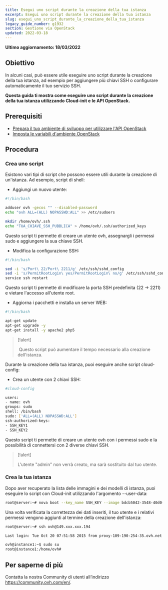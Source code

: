 ```yaml
---
title: Esegui uno script durante la creazione della tua istanza
excerpt: Esegui uno script durante la creazione della tua istanza
slug: esegui_uno_script_durante_la_creazione_della_tua_istanza
legacy_guide_number: g1932
section: Gestione via OpenStack
updated: 2022-03-18
---
```


**Ultimo aggiornamento: 18/03/2022**

## Obiettivo

In alcuni casi, può essere utile eseguire uno script durante la creazione della tua istanza, ad esempio per aggiungere più chiavi SSH o configurare automaticamente il tuo servizio SSH.

**Questa guida ti mostra come eseguire uno script durante la creazione della tua istanza utilizzando Cloud-init e le API OpenStack.**


## Prerequisiti

- [Prepara il tuo ambiente di sviluppo per utilizzare l'API OpenStack](https://docs.ovh.com/it/public-cloud/prepare_the_environment_for_using_the_openstack_api/)
- [Imposta le variabili d'ambiente OpenStack](https://docs.ovh.com/it/public-cloud/set-openstack-environment-variables/)

## Procedura

### Crea uno script

Esistono vari tipi di script che possono essere utili durante la creazione di un'istanza. Ad esempio, script di shell:


- Aggiungi un nuovo utente:


```bash
#!/bin/bash

adduser ovh -gecos "" --disabled-password
echo "ovh ALL=(ALL) NOPASSWD:ALL" >> /etc/sudoers

mkdir /home/ovh/.ssh
echo "TUA_CHIAVE_SSH_PUBBLICA" > /home/ovh/.ssh/authorized_keys
```

Questo script ti permette di creare un utente ovh, assegnargli i permessi sudo e aggiungere la sua chiave SSH.


- Modifica la configurazione SSH:


```bash
#!/bin/bash

sed -i 's/Port\ 22/Port\ 2211/g' /etc/ssh/sshd_config
sed -i 's/PermitRootLogin\ yes/PermitRootLogin\ no/g' /etc/ssh/sshd_config
service ssh restart
```

Questo script ti permette di modificare la porta SSH predefinita (22 -> 2211) e vietare l'accesso all'utente root.


- Aggiorna i pacchetti e installa un server WEB:


```bash
#!/bin/bash

apt-get update
apt-get upgrade -y
apt-get install -y apache2 php5
```


> [!alert]
>
> Questo script può aumentare il tempo necessario alla creazione dell'istanza.
>

Durante la creazione della tua istanza, puoi eseguire anche script cloud-config:


- Crea un utente con 2 chiavi SSH:

```bash
#cloud-config

users:
- name: ovh
groups: sudo
shell: /bin/bash
sudo: ['ALL=(ALL) NOPASSWD:ALL']
ssh-authorized-keys:
- SSH_KEY1
- SSH_KEY2
```

Questo script ti permette di creare un utente ovh con i permessi sudo e la possibilità di connettersi con 2 diverse chiavi SSH.

> [!alert]
>
>L'utente "admin" non verrà creato, ma sarà sostituito dal tuo utente.
>


### Crea la tua istanza

Dopo aver recuperato la lista delle immagini e dei modelli di istanza, puoi eseguire lo script con Cloud-init utilizzando l'argomento --user-data:


```bash
root@server:~# nova boot --key_name SSH_KEY --image bdcb5042-3548-40d0-b06f-79551d3b4377 --flavor 98c1e679-5f2c-4069-b4da-4a4f7179b758 --user-data ./adduser.sh Instance1
```


Una volta verificata la correttezza dei dati inseriti, il tuo utente e i relativi permessi vengono aggiunti al termine della creazione dell'istanza:


```bash
root@server:~# ssh ovh@149.xxx.xxx.194

Last login: Tue Oct 20 07:51:58 2015 from proxy-109-190-254-35.ovh.net

ovh@instance1:~$ sudo su
root@instance1:/home/ovh#
```

## Per saperne di più
  
Contatta la nostra Community di utenti all’indirizzo <https://community.ovh.com/en/>.
